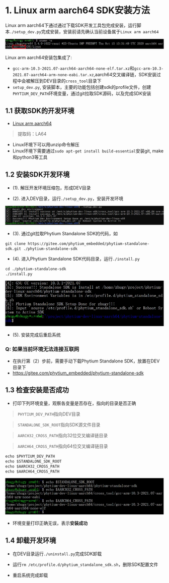 # 1. Linux arm aarch64 SDK安装方法

Linux arm aarch64下通过通过下载SDK开发工具包完成安装，运行脚本`./setup_dev.py`完成安装，安装前请先确认当前设备属于`Linux arm aarch64`

![linux-aarch64](../../fig/is_aarch64.png)

Linux arm aarch64安装包集成了:
- `gcc-arm-10.3-2021.07-aarch64-aarch64-none-elf.tar.xz`和`gcc-arm-10.3-2021.07-aarch64-arm-none-eabi.tar.xz`,aarch64交叉编译链，SDK安装过程中会被解压到DEV目录的`cross_tool`目录下
- `setup_dev.py`, 安装脚本，主要的功能包括创建sdk的profile文件，创建`PHYTIUM_DEV_PATH`环境变量，通过git拉取SDK源码，以及完成SDK安装


## 1.1 获取SDK的开发环境

- [Linux arm aarch64](https://pan.baidu.com/s/1lQC4n8wRDSLAMTXvzPn98g)

> 提取码：LA64

- Linux环境下可以用unzip命令解压
- Linux环境下需要通过`sudo apt-get install build-essential`安装git, make和python3等工具

## 1.2 安装SDK开发环境

- (1). 解压开发环境压缩包，形成DEV目录

- (2). 进入DEV目录，运行`./setup_dev.py`，安装开发环境

![安装开发环境](../../fig/setup_aarch64_dev.png)

- (3). 通过git拉取Phytium Standalone SDK的代码，如

```
git clone https://gitee.com/phytium_embedded/phytium-standalone-sdk.git ./phytium-standalone-sdk
```

- (4). 进入Phytium Standalone SDK代码目录，运行`./install.py`

```
cd ./phytium-standalone-sdk
./install.py
```

![输入图片说明](../../fig/install_for_aarch64.png)

- (5). 安装完成后重启系统

### Q: 如果当前环境无法连接互联网

- 在执行第（2）步前，需要手动下载Phytium Standalone SDK，放置在DEV目录下
- https://gitee.com/phytium_embedded/phytium-standalone-sdk

## 1.3 检查安装是否成功

- 打印下列环境变量，观察各变量是否存在，指向的目录是否正确
> `PHYTIUM_DEV_PATH`指向DEV目录

> `STANDALONE_SDK_ROOT`指向SDK源文件目录

> `AARCH32_CROSS_PATH`指向32位交叉编译链目录

> `AARCH64_CROSS_PATH`指向64位交叉编译链目录

```
echo $PHYTIUM_DEV_PATH 
echo $STANDALONE_SDK_ROOT 
echo $AARCH32_CROSS_PATH 
echo $AARCH64_CROSS_PATH 
```
![检查环境变量](../../fig/check_env_for_aarch64.png)

- 环境变量打印正确无误，表示**安装成功**
## 1.4 卸载开发环境

- 在DEV目录运行`./uninstall.py`完成SDK卸载

- 运行`rm /etc/profile.d/phytium_standalone_sdk.sh`，删除SDK配置文件

- 重启系统完成卸载